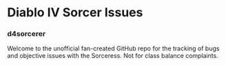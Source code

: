# Diablo IV Sorcer Issues
### d4sorcerer
Welcome to the unofficial fan-created GitHub repo for the tracking of bugs and objective issues with the Sorceress. Not for class balance complaints.
